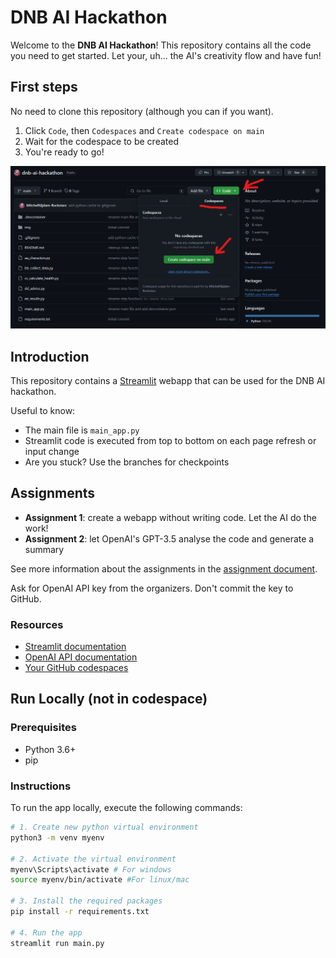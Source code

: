 # DNB AI Hackathon

Welcome to the **DNB AI Hackathon**! This repository contains all the code you need to get started.
Let your, uh... the AI's creativity flow and have fun!

## First steps
No need to clone this repository (although you can if you want).

1. Click `Code`, then `Codespaces` and `Create codespace on main`
2. Wait for the codespace to be created
3. You're ready to go!

![Create codespace](img/readme/github-codespaces.png)

## Introduction
This repository contains a [Streamlit](https://docs.streamlit.io/) webapp that can be used for the DNB AI hackathon.

Useful to know:

- The main file is `main_app.py`
- Streamlit code is executed from top to bottom on each page refresh or input change
- Are you stuck? Use the branches for checkpoints

## Assignments

- **Assignment 1**: create a webapp without writing code. Let the AI do the work!
- **Assignment 2**: let OpenAI's GPT-3.5 analyse the code and generate a summary

See more information about the assignments in the [assignment document](assignments/assignments.pdf).

Ask for OpenAI API key from the organizers. Don't commit the key to GitHub.

### Resources
- [Streamlit documentation](https://docs.streamlit.io/)
- [OpenAI API documentation](https://platform.openai.com/docs/api-reference/chat)
- [Your GitHub codespaces](https://github.com/codespaces)

## Run Locally (not in codespace)

### Prerequisites
- Python 3.6+
- pip

### Instructions
To run the app locally, execute the following commands:

```bash
# 1. Create new python virtual environment
python3 -m venv myenv

# 2. Activate the virtual environment
myenv\Scripts\activate # For windows
source myenv/bin/activate #For linux/mac

# 3. Install the required packages
pip install -r requirements.txt

# 4. Run the app
streamlit run main.py
```

